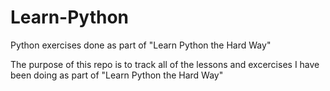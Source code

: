 # Learn-Python
Python exercises done as part of "Learn Python the Hard Way"

The purpose of this repo is to track all of the lessons and excercises I have been doing as part of "Learn Python the Hard Way"
